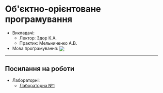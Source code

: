 <h1><b>Об'єктно-орієнтоване програмування</b></h1>
 <p>
 <ul> 
  <li>Викладачі:<ul>
    <li>Лектор: Здор К.А.</li>
    <li>Практик: Мельниченко А.В.</li>
    </ul> </li>
  <li>Мова програмування: <img src="https://img.shields.io/badge/c%23-%23239120.svg?style=flag&logo=c-sharp&logoColor=white" align="center"></li>
  </ul>
  </p>
  
  ---
  
  <h2>Посилання на роботи</h2>
   <p>
 <ul> 
  <li>Лабораторні:<ul>
    <li><a href="https://github.com/karkuh/KPI_works/tree/master/3_sem/object_oriented_programming/Works/Lab1">Лабораторна №1</a></li>
  </ul>
    </ul>
  </p>

